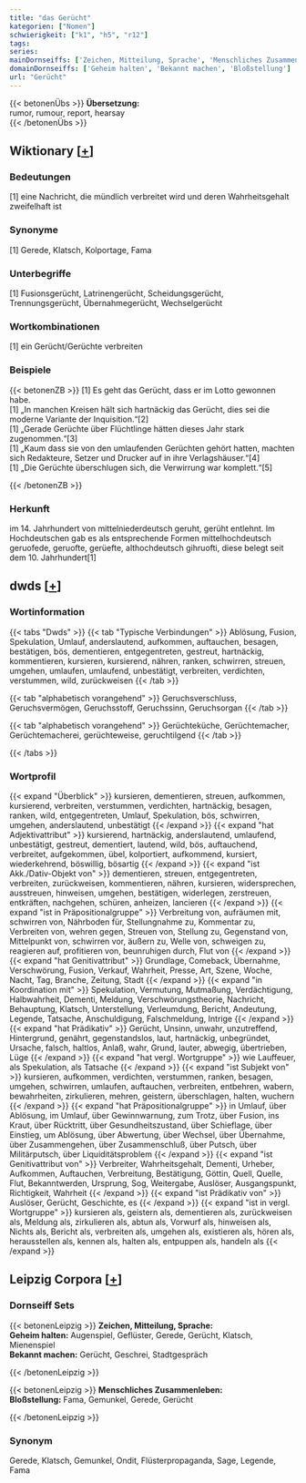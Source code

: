 ```yaml
---
title: "das Gerücht"
kategorien: ["Nomen"]
schwierigkeit: ["k1", "h5", "r12"]
tags:
series:
mainDornseiffs: ['Zeichen, Mitteilung, Sprache', 'Menschliches Zusammenleben']
domainDornseiffs: ['Geheim halten', 'Bekannt machen', 'Bloßstellung']
url: "Gerücht"
---
```


{{< betonenÜbs >}}
**Übersetzung:**  
rumor, rumour, report, hearsay  
{{< /betonenÜbs >}}

## Wiktionary [[+](https://de.wiktionary.org/wiki/Gerücht)]

### Bedeutungen
[1] eine Nachricht, die mündlich verbreitet wird und deren Wahrheitsgehalt zweifelhaft ist  

### Synonyme
[1] Gerede, Klatsch, Kolportage, Fama  

### Unterbegriffe
[1] Fusionsgerücht, Latrinengerücht, Scheidungsgerücht, Trennungsgerücht, Übernahmegerücht, Wechselgerücht  

### Wortkombinationen
[1] ein Gerücht/Gerüchte verbreiten  

### Beispiele
{{< betonenZB >}}
[1] Es geht das Gerücht, dass er im Lotto gewonnen habe.  
[1] „In manchen Kreisen hält sich hartnäckig das Gerücht, dies sei die moderne Variante der Inquisition.“[2]  
[1] „Gerade Gerüchte über Flüchtlinge hätten dieses Jahr stark zugenommen.“[3]  
[1] „Kaum dass sie von den umlaufenden Gerüchten gehört hatten, machten sich Redakteure, Setzer und Drucker auf in ihre Verlagshäuser.“[4]  
[1] „Die Gerüchte überschlugen sich, die Verwirrung war komplett.“[5]  

{{< /betonenZB >}}
### Herkunft
im 14. Jahrhundert von mittelniederdeutsch geruht, gerüht entlehnt. Im Hochdeutschen gab es als entsprechende Formen mittelhochdeutsch geruofede, geruofte, gerüefte, althochdeutsch gihruofti, diese belegt seit dem 10. Jahrhundert[1]  



## dwds [[+](https://www.dwds.de/wb/Gerücht)]

### Wortinformation
{{< tabs "Dwds" >}}
{{< tab "Typische Verbindungen" >}}
Ablösung, Fusion, Spekulation, Umlauf, anderslautend, aufkommen, auftauchen, besagen, bestätigen, bös, dementieren, entgegentreten, gestreut, hartnäckig, kommentieren, kursieren, kursierend, nähren, ranken, schwirren, streuen, umgehen, umlaufen, umlaufend, unbestätigt, verbreiten, verdichten, verstummen, wild, zurückweisen
{{< /tab >}}

{{< tab "alphabetisch vorangehend" >}}
Geruchsverschluss, Geruchsvermögen, Geruchsstoff, Geruchssinn, Geruchsorgan
{{< /tab >}}

{{< tab "alphabetisch vorangehend" >}}
Gerüchteküche, Gerüchtemacher, Gerüchtemacherei, gerüchteweise, geruchtilgend
{{< /tab >}}

{{< /tabs >}}

### Wortprofil
{{< expand "Überblick" >}} kursieren, dementieren, streuen, aufkommen, kursierend, verbreiten, verstummen, verdichten, hartnäckig, besagen, ranken, wild, entgegentreten, Umlauf, Spekulation, bös, schwirren, umgehen, anderslautend, unbestätigt {{< /expand >}}
{{< expand "hat Adjektivattribut" >}} kursierend, hartnäckig, anderslautend, umlaufend, unbestätigt, gestreut, dementiert, lautend, wild, bös, auftauchend, verbreitet, aufgekommen, übel, kolportiert, aufkommend, kursiert, wiederkehrend, böswillig, bösartig {{< /expand >}}
{{< expand "ist Akk./Dativ-Objekt von" >}} dementieren, streuen, entgegentreten, verbreiten, zurückweisen, kommentieren, nähren, kursieren, widersprechen, ausstreuen, hinweisen, umgehen, bestätigen, widerlegen, zerstreuen, entkräften, nachgehen, schüren, anheizen, lancieren {{< /expand >}}
{{< expand "ist in Präpositionalgruppe" >}} Verbreitung von, aufräumen mit, schwirren von, Nährboden für, Stellungnahme zu, Kommentar zu, Verbreiten von, wehren gegen, Streuen von, Stellung zu, Gegenstand von, Mittelpunkt von, schwirren vor, äußern zu, Welle von, schweigen zu, reagieren auf, profitieren von, beunruhigen durch, Flut von {{< /expand >}}
{{< expand "hat Genitivattribut" >}} Grundlage, Comeback, Übernahme, Verschwörung, Fusion, Verkauf, Wahrheit, Presse, Art, Szene, Woche, Nacht, Tag, Branche, Zeitung, Stadt {{< /expand >}}
{{< expand "in Koordination mit" >}} Spekulation, Vermutung, Mutmaßung, Verdächtigung, Halbwahrheit, Dementi, Meldung, Verschwörungstheorie, Nachricht, Behauptung, Klatsch, Unterstellung, Verleumdung, Bericht, Andeutung, Legende, Tatsache, Anschuldigung, Falschmeldung, Intrige {{< /expand >}}
{{< expand "hat Prädikativ" >}} Gerücht, Unsinn, unwahr, unzutreffend, Hintergrund, genährt, gegenstandslos, laut, hartnäckig, unbegründet, Ursache, falsch, haltlos, Anlaß, wahr, Grund, lauter, abwegig, übertrieben, Lüge {{< /expand >}}
{{< expand "hat vergl. Wortgruppe" >}} wie Lauffeuer, als Spekulation, als Tatsache {{< /expand >}}
{{< expand "ist Subjekt von" >}} kursieren, aufkommen, verdichten, verstummen, ranken, besagen, umgehen, schwirren, umlaufen, auftauchen, verbreiten, entbehren, wabern, bewahrheiten, zirkulieren, mehren, geistern, überschlagen, halten, wuchern {{< /expand >}}
{{< expand "hat Präpositionalgruppe" >}} in Umlauf, über Ablösung, im Umlauf, über Gewinnwarnung, zum Trotz, über Fusion, ins Kraut, über Rücktritt, über Gesundheitszustand, über Schieflage, über Einstieg, um Ablösung, über Abwertung, über Wechsel, über Übernahme, über Zusammengehen, über Zusammenschluß, über Putsch, über Militärputsch, über Liquiditätsproblem {{< /expand >}}
{{< expand "ist Genitivattribut von" >}} Verbreiter, Wahrheitsgehalt, Dementi, Urheber, Aufkommen, Auftauchen, Verbreitung, Bestätigung, Göttin, Quell, Quelle, Flut, Bekanntwerden, Ursprung, Sog, Weitergabe, Auslöser, Ausgangspunkt, Richtigkeit, Wahrheit {{< /expand >}}
{{< expand "ist Prädikativ von" >}} Auslöser, Gerücht, Geschichte, es {{< /expand >}}
{{< expand "ist in vergl. Wortgruppe" >}} kursieren als, geistern als, dementieren als, zurückweisen als, Meldung als, zirkulieren als, abtun als, Vorwurf als, hinweisen als, Nichts als, Bericht als, verbreiten als, umgehen als, existieren als, hören als, herausstellen als, kennen als, halten als, entpuppen als, handeln als {{< /expand >}}

## Leipzig Corpora [[+](https://corpora.uni-leipzig.de/en/res?word=Gerücht&corpusId=deu_newscrawl-public_2018)]

### Dornseiff Sets
{{< betonenLeipzig >}}
**Zeichen, Mitteilung, Sprache:**  
**Geheim halten:** Augenspiel, Geflüster, Gerede, Gerücht, Klatsch, Mienenspiel  
**Bekannt machen:** Gerücht, Geschrei, Stadtgespräch  

{{< /betonenLeipzig >}}


{{< betonenLeipzig >}}
**Menschliches Zusammenleben:**  
**Bloßstellung:** Fama, Gemunkel, Gerede, Gerücht  

{{< /betonenLeipzig >}}

### Synonym
Gerede, Klatsch, Gemunkel, Ondit, Flüsterpropaganda, Sage, Legende, Fama


